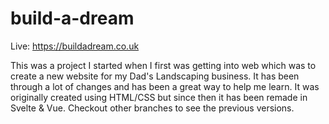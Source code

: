 # build-a-dream

Live: https://buildadream.co.uk

This was a project I started when I first was getting into web which was to create a new website for my Dad's Landscaping business. It has been through a lot of changes and has been a great way to help me learn. It was originally created using HTML/CSS but since then it has been remade in Svelte & Vue. Checkout other branches to see the previous versions.
